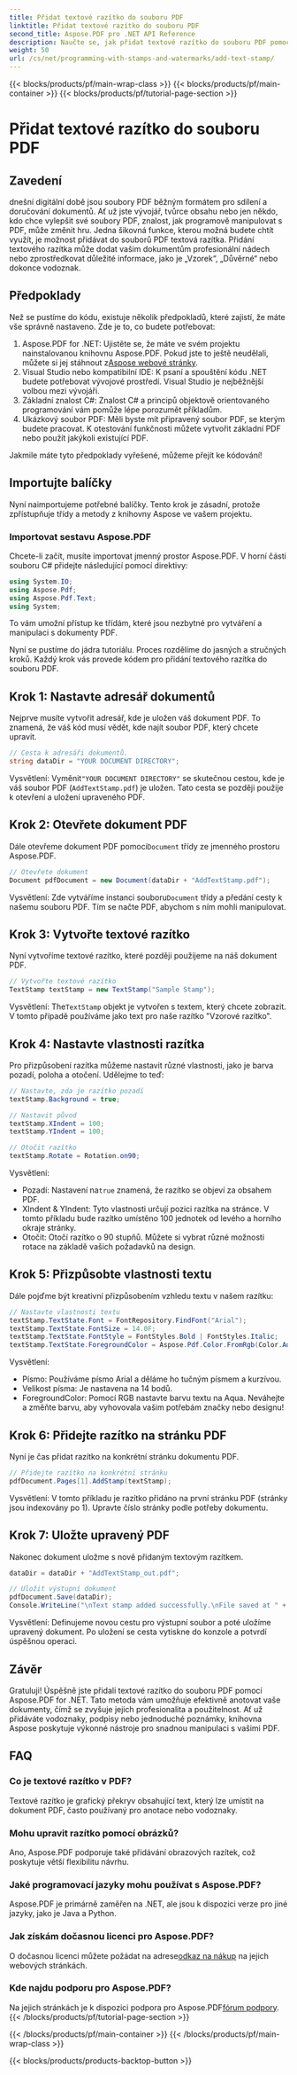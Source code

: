 ```yaml
---
title: Přidat textové razítko do souboru PDF
linktitle: Přidat textové razítko do souboru PDF
second_title: Aspose.PDF pro .NET API Reference
description: Naučte se, jak přidat textové razítko do souboru PDF pomocí Aspose.PDF for .NET s naším podrobným průvodcem a pozvedněte své prezentace dokumentů.
weight: 50
url: /cs/net/programming-with-stamps-and-watermarks/add-text-stamp/
---
```


{{< blocks/products/pf/main-wrap-class >}}
{{< blocks/products/pf/main-container >}}
{{< blocks/products/pf/tutorial-page-section >}}

# Přidat textové razítko do souboru PDF

## Zavedení

dnešní digitální době jsou soubory PDF běžným formátem pro sdílení a doručování dokumentů. Ať už jste vývojář, tvůrce obsahu nebo jen někdo, kdo chce vylepšit své soubory PDF, znalost, jak programově manipulovat s PDF, může změnit hru. Jedna šikovná funkce, kterou možná budete chtít využít, je možnost přidávat do souborů PDF textová razítka. Přidání textového razítka může dodat vašim dokumentům profesionální nádech nebo zprostředkovat důležité informace, jako je „Vzorek“, „Důvěrné“ nebo dokonce vodoznak.

## Předpoklady

Než se pustíme do kódu, existuje několik předpokladů, které zajistí, že máte vše správně nastaveno. Zde je to, co budete potřebovat:

1.  Aspose.PDF for .NET: Ujistěte se, že máte ve svém projektu nainstalovanou knihovnu Aspose.PDF. Pokud jste to ještě neudělali, můžete si jej stáhnout z[Aspose webové stránky](https://releases.aspose.com/pdf/net/).
2. Visual Studio nebo kompatibilní IDE: K psaní a spouštění kódu .NET budete potřebovat vývojové prostředí. Visual Studio je nejběžnější volbou mezi vývojáři.
3. Základní znalost C#: Znalost C# a principů objektově orientovaného programování vám pomůže lépe porozumět příkladům.
4. Ukázkový soubor PDF: Měli byste mít připravený soubor PDF, se kterým budete pracovat. K otestování funkčnosti můžete vytvořit základní PDF nebo použít jakýkoli existující PDF.

Jakmile máte tyto předpoklady vyřešené, můžeme přejít ke kódování!

## Importujte balíčky

Nyní naimportujeme potřebné balíčky. Tento krok je zásadní, protože zpřístupňuje třídy a metody z knihovny Aspose ve vašem projektu.

### Importovat sestavu Aspose.PDF

Chcete-li začít, musíte importovat jmenný prostor Aspose.PDF. V horní části souboru C# přidejte následující pomocí direktivy:

```csharp
using System.IO;
using Aspose.Pdf;
using Aspose.Pdf.Text;
using System;
```

To vám umožní přístup ke třídám, které jsou nezbytné pro vytváření a manipulaci s dokumenty PDF.

Nyní se pustíme do jádra tutoriálu. Proces rozdělíme do jasných a stručných kroků. Každý krok vás provede kódem pro přidání textového razítka do souboru PDF.

## Krok 1: Nastavte adresář dokumentů

Nejprve musíte vytvořit adresář, kde je uložen váš dokument PDF. To znamená, že váš kód musí vědět, kde najít soubor PDF, který chcete upravit.

```csharp
// Cesta k adresáři dokumentů.
string dataDir = "YOUR DOCUMENT DIRECTORY";
```

 Vysvětlení: Vyměnit`"YOUR DOCUMENT DIRECTORY"` se skutečnou cestou, kde je váš soubor PDF (`AddTextStamp.pdf`) je uložen. Tato cesta se později použije k otevření a uložení upraveného PDF.

## Krok 2: Otevřete dokument PDF

 Dále otevřeme dokument PDF pomocí`Document` třídy ze jmenného prostoru Aspose.PDF.

```csharp
// Otevřete dokument
Document pdfDocument = new Document(dataDir + "AddTextStamp.pdf");
```

 Vysvětlení: Zde vytváříme instanci souboru`Document` třídy a předání cesty k našemu souboru PDF. Tím se načte PDF, abychom s ním mohli manipulovat.

## Krok 3: Vytvořte textové razítko

Nyní vytvoříme textové razítko, které později použijeme na náš dokument PDF.

```csharp
// Vytvořte textové razítko
TextStamp textStamp = new TextStamp("Sample Stamp");
```

 Vysvětlení: The`TextStamp` objekt je vytvořen s textem, který chcete zobrazit. V tomto případě používáme jako text pro naše razítko "Vzorové razítko".

## Krok 4: Nastavte vlastnosti razítka

Pro přizpůsobení razítka můžeme nastavit různé vlastnosti, jako je barva pozadí, poloha a otočení. Udělejme to teď:

```csharp
// Nastavte, zda je razítko pozadí
textStamp.Background = true;

// Nastavit původ
textStamp.XIndent = 100;
textStamp.YIndent = 100;

// Otočit razítko
textStamp.Rotate = Rotation.on90;
```

Vysvětlení:
- Pozadí: Nastavení na`true` znamená, že razítko se objeví za obsahem PDF.
- XIndent & YIndent: Tyto vlastnosti určují pozici razítka na stránce. V tomto příkladu bude razítko umístěno 100 jednotek od levého a horního okraje stránky.
- Otočit: Otočí razítko o 90 stupňů. Můžete si vybrat různé možnosti rotace na základě vašich požadavků na design.

## Krok 5: Přizpůsobte vlastnosti textu

Dále pojďme být kreativní přizpůsobením vzhledu textu v našem razítku:

```csharp
// Nastavte vlastnosti textu
textStamp.TextState.Font = FontRepository.FindFont("Arial");
textStamp.TextState.FontSize = 14.0F;
textStamp.TextState.FontStyle = FontStyles.Bold | FontStyles.Italic;
textStamp.TextState.ForegroundColor = Aspose.Pdf.Color.FromRgb(Color.Aqua);
```

Vysvětlení:
- Písmo: Používáme písmo Arial a děláme ho tučným písmem a kurzívou.
- Velikost písma: Je nastavena na 14 bodů.
- ForegroundColor: Pomocí RGB nastavte barvu textu na Aqua. Neváhejte a změňte barvu, aby vyhovovala vašim potřebám značky nebo designu!

## Krok 6: Přidejte razítko na stránku PDF

Nyní je čas přidat razítko na konkrétní stránku dokumentu PDF.

```csharp
// Přidejte razítko na konkrétní stránku
pdfDocument.Pages[1].AddStamp(textStamp);
```

Vysvětlení: V tomto příkladu je razítko přidáno na první stránku PDF (stránky jsou indexovány po 1). Upravte číslo stránky podle potřeby dokumentu.

## Krok 7: Uložte upravený PDF

Nakonec dokument uložme s nově přidaným textovým razítkem.

```csharp
dataDir = dataDir + "AddTextStamp_out.pdf";

// Uložit výstupní dokument
pdfDocument.Save(dataDir);
Console.WriteLine("\nText stamp added successfully.\nFile saved at " + dataDir);
```

Vysvětlení: Definujeme novou cestu pro výstupní soubor a poté uložíme upravený dokument. Po uložení se cesta vytiskne do konzole a potvrdí úspěšnou operaci.

## Závěr

Gratuluji! Úspěšně jste přidali textové razítko do souboru PDF pomocí Aspose.PDF for .NET. Tato metoda vám umožňuje efektivně anotovat vaše dokumenty, čímž se zvyšuje jejich profesionalita a použitelnost. Ať už přidáváte vodoznaky, podpisy nebo jednoduché poznámky, knihovna Aspose poskytuje výkonné nástroje pro snadnou manipulaci s vašimi PDF.

## FAQ

### Co je textové razítko v PDF?
Textové razítko je grafický překryv obsahující text, který lze umístit na dokument PDF, často používaný pro anotace nebo vodoznaky.

### Mohu upravit razítko pomocí obrázků?
Ano, Aspose.PDF podporuje také přidávání obrazových razítek, což poskytuje větší flexibilitu návrhu.

### Jaké programovací jazyky mohu používat s Aspose.PDF?
Aspose.PDF je primárně zaměřen na .NET, ale jsou k dispozici verze pro jiné jazyky, jako je Java a Python.

### Jak získám dočasnou licenci pro Aspose.PDF?
 O dočasnou licenci můžete požádat na adrese[odkaz na nákup](https://purchase.aspose.com/temporary-license/) na jejich webových stránkách.

### Kde najdu podporu pro Aspose.PDF?
 Na jejich stránkách je k dispozici podpora pro Aspose.PDF[fórum podpory](https://forum.aspose.com/c/pdf/10).
{{< /blocks/products/pf/tutorial-page-section >}}

{{< /blocks/products/pf/main-container >}}
{{< /blocks/products/pf/main-wrap-class >}}

{{< blocks/products/products-backtop-button >}}
